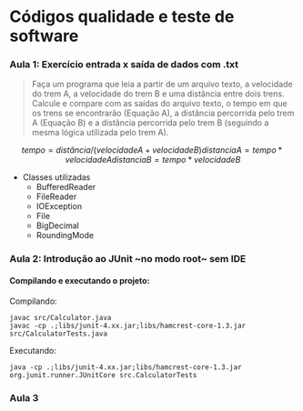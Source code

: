 # Códigos qualidade e teste de software

### Aula 1: Exercício entrada x saída de dados com .txt

> Faça um programa que leia a partir de um arquivo texto, a velocidade do trem A, a velocidade do trem B e uma distância entre dois trens. Calcule e compare com as saídas do arquivo texto, o tempo em que os trens se encontrarão (Equação A), a distância percorrida pelo trem A (Equação B) e a distância percorrida pelo trem B (seguindo a mesma lógica utilizada pelo trem A).

```math
tempo = distância/(velocidade A + velocidade B)
distancia A = tempo * velocidade A
distancia B = tempo * velocidade B
```

* Classes utilizadas
  * BufferedReader
  * FileReader
  * IOException
  * File
  * BigDecimal
  * RoundingMode

### Aula 2: Introdução ao JUnit ~no modo root~ sem IDE

#### Compilando e executando o projeto:

Compilando:
```
javac src/Calculator.java
javac -cp .;libs/junit-4.xx.jar;libs/hamcrest-core-1.3.jar src/CalculatorTests.java
```

Executando:
```
java -cp .;libs/junit-4.xx.jar;libs/hamcrest-core-1.3.jar org.junit.runner.JUnitCore src.CalculatorTests
```
### Aula 3
